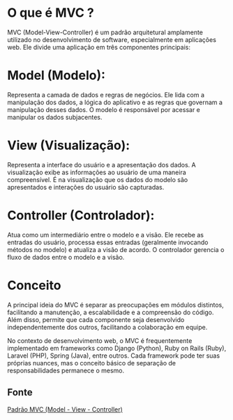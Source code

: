 # O que é MVC ?


MVC (Model-View-Controller) é um padrão arquitetural amplamente utilizado no desenvolvimento de software, especialmente em aplicações web. Ele divide uma aplicação em três componentes principais:

# Model (Modelo): 
Representa a camada de dados e regras de negócios. Ele lida com a manipulação dos dados, a lógica do aplicativo e as regras que governam a manipulação desses dados. O modelo é responsável por acessar e manipular os dados subjacentes.

# View (Visualização): 
Representa a interface do usuário e a apresentação dos dados. A visualização exibe as informações ao usuário de uma maneira compreensível. É na visualização que os dados do modelo são apresentados e interações do usuário são capturadas.

# Controller (Controlador): 
Atua como um intermediário entre o modelo e a visão. Ele recebe as entradas do usuário, processa essas entradas (geralmente invocando métodos no modelo) e atualiza a visão de acordo. O controlador gerencia o fluxo de dados entre o modelo e a visão.

# Conceito
A principal ideia do MVC é separar as preocupações em módulos distintos, facilitando a manutenção, a escalabilidade e a compreensão do código. Além disso, permite que cada componente seja desenvolvido independentemente dos outros, facilitando a colaboração em equipe.

No contexto de desenvolvimento web, o MVC é frequentemente implementado em frameworks como Django (Python), Ruby on Rails (Ruby), Laravel (PHP), Spring (Java), entre outros. Cada framework pode ter suas próprias nuances, mas o conceito básico de separação de responsabilidades permanece o mesmo.

## Fonte
[Padrão MVC (Model - View - Controller)](https://www.youtube.com/watch?v=mMDt9g7bMjk&list=PLvmE_LBzHVPVHCiEs5k_pVdxGi2ctVlrT&index=22)





